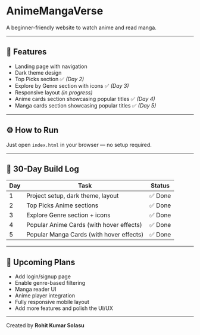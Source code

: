 # AnimeMangaVerse

A beginner-friendly website to watch anime and read manga.

---

## 🌟 Features

- Landing page with navigation
- Dark theme design
- Top Picks section ✅ *(Day 2)*
- Explore by Genre section with icons ✅ *(Day 3)*
- Responsive layout *(in progress)*
- Anime cards section showcasing popular titles ✅ *(Day 4)*
- Manga cards section showcasing popular titles ✅ *(Day 5)*

---

## ⚙️ How to Run

Just open `index.html` in your browser — no setup required.

---

## 📆 30-Day Build Log

| Day | Task                                      | Status   |
|-----|-------------------------------------------|----------|
| 1   | Project setup, dark theme, layout         | ✅ Done  |
| 2   | Top Picks Anime sections                  | ✅ Done  |
| 3   | Explore Genre section + icons             | ✅ Done  |
| 4   | Popular Anime Cards (with hover effects)  | ✅ Done  |
| 5   | Popular Manga Cards (with hover effects)  | ✅ Done  |

---

## 🚧 Upcoming Plans

- Add login/signup page
- Enable genre-based filtering
- Manga reader UI
- Anime player integration
- Fully responsive mobile layout
- Add more features and polish the UI/UX

---

Created by **Rohit Kumar Solasu**
